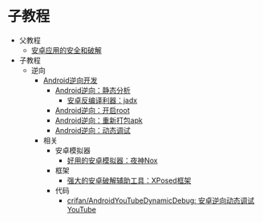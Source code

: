 # 子教程

* 父教程
  * [安卓应用的安全和破解](https://book.crifan.org/books/android_app_security_crack/website/)
* 子教程
  * 逆向
    * [Android逆向开发](https://book.crifan.org/books/android_reverse_dev/website/)
      * [Android逆向：静态分析](https://book.crifan.org/books/android_re_static_analysis/website/)
        * [安卓反编译利器：jadx](https://book.crifan.org/books/android_re_decompile_jadx/website/)
      * [Android逆向：开启root](https://book.crifan.org/books/android_re_enable_root/website/)
      * [Android逆向：重新打包apk](https://book.crifan.org/books/android_re_repack_apk/website/)
      * [Android逆向：动态调试](https://book.crifan.org/books/android_re_dynamic_debug/website/)
    * 相关
      * 安卓模拟器
        * [好用的安卓模拟器：夜神Nox](https://book.crifan.com/books/good_android_emulator_nox/website/)
      * 框架
        * [强大的安卓破解辅助工具：XPosed框架](https://book.crifan.com/books/crack_assistant_xposed_framework/website/)
      * 代码
        * [crifan/AndroidYouTubeDynamicDebug: 安卓逆向动态调试YouTube](https://github.com/crifan/AndroidYouTubeDynamicDebug)

